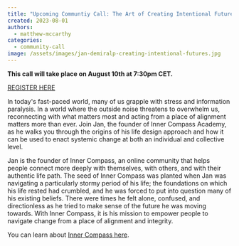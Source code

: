 ```yaml
---
title: "Upcoming Communtiy Call: The Art of Creating Intentional Futures with Jan Demiralp"
created: 2023-08-01
authors: 
  - matthew-mccarthy
categories: 
  - community-call
image: /assets/images/jan-demiralp-creating-intentional-futures.jpg
---
```


**This call will take place on August 10th at 7:30pm CET.**

[REGISTER HERE](**https://us02web.zoom.us/meeting/register/tZApfu-urTsrEtW1RAky-Vflasr1c2G3skDh#/registration)

In today's fast-paced world, many of us grapple with stress and information paralysis. In a world where the outside noise threatens to overwhelm us, reconnecting with what matters most and acting from a place of alignment matters more than ever. Join Jan, the founder of Inner Compass Academy, as he walks you through the origins of his life design approach and how it can be used to enact systemic change at both an individual and collective level.

Jan is the founder of Inner Compass, an online community that helps people connect more deeply with themselves, with others, and with their authentic life path. The seed of Inner Compass was planted when Jan was navigating a particularly stormy period of his life; the foundations on which his life rested had crumbled, and he was forced to put into question many of his existing beliefs. There were times he felt alone, confused, and directionless as he tried to make sense of the future he was moving towards. With Inner Compass, it is his mission to empower people to navigate change from a place of alignment and integrity. 


You can learn about [Inner Compass here](https://www.theinnercompass.org/).
